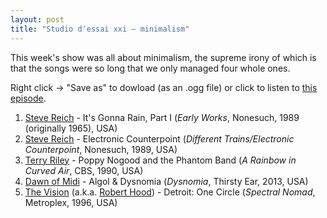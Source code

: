 ```yaml
---
layout: post
title: "Studio d'essai xxi – minimalism"
---
```


This week's show was all about minimalism, the supreme irony of which is that the songs were so long that we only managed four whole ones.

Right click → "Save as" to dowload (as an .ogg file) or click to listen to <a
href="https://raw.githubusercontent.com/studio-dessai/podcasts/master/2014-10-30%20-%20studio%20d%27essai%20xxi.ogg">this episode</a>.

1. [Steve Reich](http://musicbrainz.org/artist/a3031680-c359-458f-a641-70ccbaec6a74) - It's Gonna Rain, Part I (_Early Works_, Nonesuch, 1989 (originally 1965), USA)
1. [Steve Reich](http://musicbrainz.org/artist/a3031680-c359-458f-a641-70ccbaec6a74) - Electronic Counterpoint (_Different Trains/Electronic Counterpoint_, Nonesuch, 1989, USA)
1. [Terry Riley](http://musicbrainz.org/artist/7bf257bf-19a8-4205-8ae8-98511e50b719) - Poppy Nogood and the Phantom Band (_A Rainbow in Curved Air_, CBS, 1990, USA)
1. [Dawn of Midi](http://musicbrainz.org/artist/273dee46-43b8-4385-bdd2-d98bbad3c13e) - Algol \& Dysnomia (_Dysnomia_, Thirsty Ear, 2013, USA)
1. [The Vision](http://musicbrainz.org/artist/ba29799d-d49c-4250-b9a3-de5823a736c4) (a.k.a. [Robert Hood](http://musicbrainz.org/artist/e8a61400-baf7-4fb3-a3e3-c9e7b665547f)) - Detroit: One Circle (_Spectral Nomad_, Metroplex, 1996, USA)
